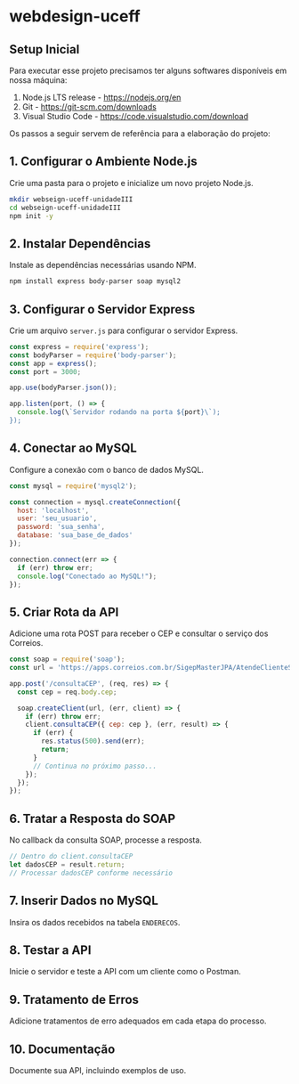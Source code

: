 # webdesign-uceff


## Setup Inicial

Para executar esse projeto precisamos ter alguns softwares disponíveis em nossa máquina:

1. Node.js LTS release - https://nodejs.org/en
2. Git - https://git-scm.com/downloads
3. Visual Studio Code - https://code.visualstudio.com/download


Os passos a seguir servem de referência para a elaboração do projeto:

## 1. Configurar o Ambiente Node.js
Crie uma pasta para o projeto e inicialize um novo projeto Node.js.
```bash
mkdir webseign-uceff-unidadeIII
cd webseign-uceff-unidadeIII
npm init -y
```

## 2. Instalar Dependências
Instale as dependências necessárias usando NPM.
```bash
npm install express body-parser soap mysql2
```

## 3. Configurar o Servidor Express
Crie um arquivo `server.js` para configurar o servidor Express.
```javascript
const express = require('express');
const bodyParser = require('body-parser');
const app = express();
const port = 3000;

app.use(bodyParser.json());

app.listen(port, () => {
  console.log(\`Servidor rodando na porta ${port}\`);
});
```

## 4. Conectar ao MySQL
Configure a conexão com o banco de dados MySQL.
```javascript
const mysql = require('mysql2');

const connection = mysql.createConnection({
  host: 'localhost',
  user: 'seu_usuario',
  password: 'sua_senha',
  database: 'sua_base_de_dados'
});

connection.connect(err => {
  if (err) throw err;
  console.log("Conectado ao MySQL!");
});
```

## 5. Criar Rota da API
Adicione uma rota POST para receber o CEP e consultar o serviço dos Correios.
```javascript
const soap = require('soap');
const url = 'https://apps.correios.com.br/SigepMasterJPA/AtendeClienteService/AtendeCliente?wsdl';

app.post('/consultaCEP', (req, res) => {
  const cep = req.body.cep;

  soap.createClient(url, (err, client) => {
    if (err) throw err;
    client.consultaCEP({ cep: cep }, (err, result) => {
      if (err) {
        res.status(500).send(err);
        return;
      }
      // Continua no próximo passo...
    });
  });
});
```

## 6. Tratar a Resposta do SOAP
No callback da consulta SOAP, processe a resposta.
```javascript
// Dentro do client.consultaCEP
let dadosCEP = result.return;
// Processar dadosCEP conforme necessário
```

## 7. Inserir Dados no MySQL
Insira os dados recebidos na tabela `ENDERECOS`.

## 8. Testar a API
Inicie o servidor e teste a API com um cliente como o Postman.

## 9. Tratamento de Erros
Adicione tratamentos de erro adequados em cada etapa do processo.

## 10. Documentação
Documente sua API, incluindo exemplos de uso.
